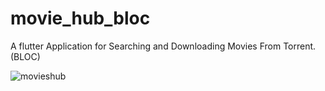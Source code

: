 # movie_hub_bloc

A flutter Application for Searching and Downloading Movies From Torrent.
(BLOC) 



![movieshub](https://user-images.githubusercontent.com/67059146/161914653-424c4408-cbe9-4c28-8073-689a60e66a29.png)



